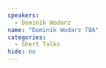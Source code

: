 ```yaml
---
speakers:
  - Dominik Wodarz
name: "Dominik Wodarz TBA"
categories:
  - Short Talks
hide: no
---
```


